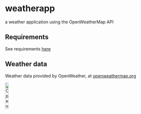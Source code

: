 # weatherapp
a weather application using the OpenWeatherMap API

## Requirements
See requirements [here](https://github.com/j-cqln/weatherapp/blob/main/requirements.txt)

## Weather data
Weather data provided by OpenWeather, at [openweathermap.org](https://openweathermap.org)

<img src="https://openweathermap.org/themes/openweathermap/assets/img/logo_white_cropped.png" alt="OpenWeather logo" width="15%" height="15%">
